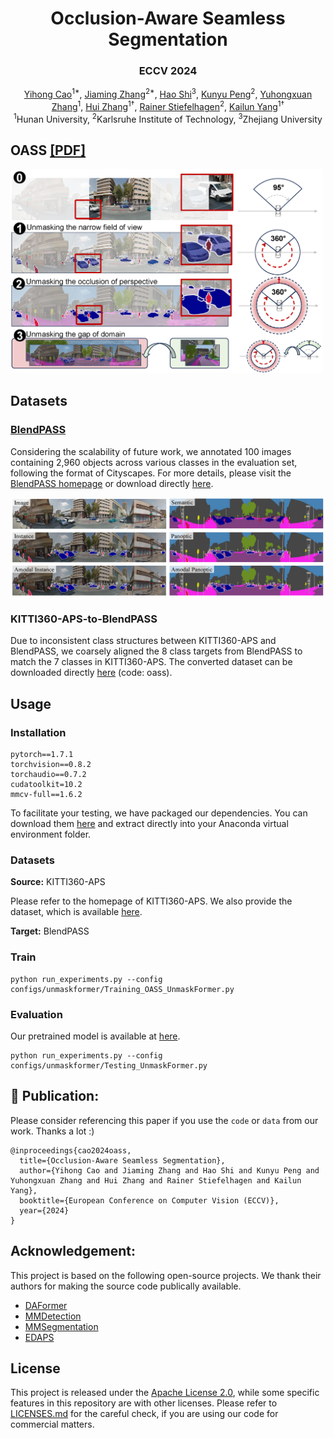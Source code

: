 <p align="center">
<h1 align="center"><strong>Occlusion-Aware Seamless Segmentation</strong></h1>
<h3 align="center">ECCV 2024</h3>

<p align="center">
    <a href="">Yihong Cao</a><sup>1*</sup>,</span>
    <a href="">Jiaming Zhang</a><sup>2*</sup>,
    <a href="">Hao Shi</a><sup>3</sup>,
    <a href="">Kunyu Peng</a><sup>2</sup>,
    <a href="">Yuhongxuan Zhang</a><sup>1</sup>,
    <a href="">Hui Zhang</a><sup>1†</sup>,
    <a href="">Rainer Stiefelhagen</a><sup>2</sup>,
    <a href="">Kailun Yang</a><sup>1†</sup>
    <br>
        <sup>1</sup>Hunan University,
        <sup>2</sup>Karlsruhe Institute of Technology,
        <sup>3</sup>Zhejiang University
</p>

## OASS [[PDF]](https://arxiv.org/pdf/2407.02182)
<div align="left">
  <img src="Img/OASS_Task.png" width="500"/>
</div>

## Datasets
### [BlendPASS](https://github.com/yihong-97/BlendPASS)
Considering the scalability of future work, we annotated 100 images containing 2,960 objects across various classes in the evaluation set, following the format of Cityscapes. For more details, please visit the [BlendPASS homepage](https://github.com/yihong-97/BlendPASS) or download directly [here](https://drive.google.com/drive/folders/1t-dUjH4zeu4fBhtr6AbKULjnbSWKje0S?usp=sharing).
<div align="left">
  <img src="Img/BlendPASS.png" width="600"/>
</div>

###  KITTI360-APS-to-BlendPASS
Due to inconsistent class structures between KITTI360-APS and BlendPASS, we coarsely aligned the 8 class targets from BlendPASS to match the 7 classes in KITTI360-APS. The converted dataset can be downloaded directly [here](https://1drv.ms/u/s!AjiTZC2iQZJ-2YU6nSDOei_mYKyxsw?e=XrHvIW) (code: oass).

## Usage
### Installation
```
pytorch==1.7.1
torchvision==0.8.2
torchaudio==0.7.2
cudatoolkit=10.2
mmcv-full==1.6.2
```
To facilitate your testing, we have packaged our dependencies. You can download them [here]() and extract directly into your Anaconda virtual environment folder.

### Datasets
**Source:** KITTI360-APS

Please refer to the homepage of KITTI360-APS. We also provide the dataset, which is available [here]().


**Target:** BlendPASS

### Train
```shell
python run_experiments.py --config configs/unmaskformer/Training_OASS_UnmaskFormer.py
```

### Evaluation
Our pretrained model is available at [here]().
```shell
python run_experiments.py --config configs/unmaskformer/Testing_UnmaskFormer.py
```

## 🤝 Publication:
Please consider referencing this paper if you use the ```code``` or ```data``` from our work.
Thanks a lot :)

```
@inproceedings{cao2024oass,
  title={Occlusion-Aware Seamless Segmentation},
  author={Yihong Cao and Jiaming Zhang and Hao Shi and Kunyu Peng and Yuhongxuan Zhang and Hui Zhang and Rainer Stiefelhagen and Kailun Yang},
  booktitle={European Conference on Computer Vision (ECCV)},
  year={2024}
}
```
## Acknowledgement:

This project is based on the following open-source projects. We thank their
authors for making the source code publically available.

* [DAFormer](https://github.com/lhoyer/DAFormer)
* [MMDetection](https://github.com/open-mmlab/mmdetection)
* [MMSegmentation](https://github.com/open-mmlab/mmsegmentation)
* [EDAPS](https://github.com/susaha/edaps)

## License

This project is released under the [Apache License 2.0](LICENSE), while some 
specific features in this repository are with other licenses. Please refer to 
[LICENSES.md](LICENSES.md) for the careful check, if you are using our code for 
commercial matters.
